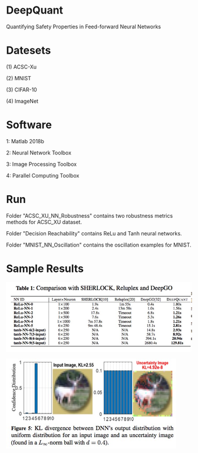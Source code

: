 # DeepQuant
Quantifying Safety Properties in Feed-forward Neural Networks

# Datesets

(1) ACSC-Xu

(2) MNIST

(3) CIFAR-10

(4) ImageNet

# Software

1: Matlab 2018b

2: Neural Network Toolbox

3: Image Processing Toolbox

4: Parallel Computing Toolbox

# Run

Folder "ACSC_XU_NN_Robustness" contains two robustness metrics methods for ACSC_XU dataset.

Folder "Decision Reachability" contains ReLu and Tanh neural networks.
 
Folder "MNIST_NN_Oscillation" contains the oscillation examples for MNIST.

# Sample Results

![alt text](Capture1.jpeg)

![alt text](Capture2.jpeg)
